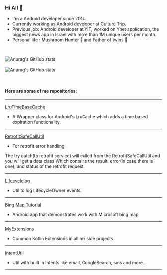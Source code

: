 

### Hi All 👋

* I'm a Android developer since 2014. 
* Currently working as Android developer at [Culture Trip](https://theculturetrip.com/). 
* Previous job: Android developer at YIT, worked on Ynet application, the biggest news app in Israel with more than 1M unique users per month.
* Personal life : Mushroom Hunter  🍄  and Father of twins  💪 
<br/>

<!-- ![android](https://img.shields.io/badge/-android-3b2e5a?&style=plastic&logo=android)
<br/>
![Java](https://img.shields.io/badge/-java-3f4441?style=plastic&logo=java)
<br/>
![Kotlin](https://img.shields.io/badge/-kotlin-006a71?style=plastic&logo=kotlin)
<br/> -->

![Anurag's GitHub stats](https://github-readme-stats.vercel.app/api/top-langs?username=davidHarush&show_icons=true&theme=buefy&layout=compact )
<br/><br/>
![Anurag's GitHub stats](https://github-readme-stats.vercel.app/api?username=davidHarush&show_icons=true&theme=buefy )


<!-- ![](https://github-profile-trophy.vercel.app/?username=davidHarush)
 -->

<br/>





####   Here are some of me repositories:

---

[LruTimeBaseCache](https://github.com/davidHarush/LruTimeBaseCache)

* A Wrapper class for Android's LruCache which adds a time based expiration functionality.
  
---
[RetrofitSafeCallUtil](https://github.com/davidHarush/RetrofitSafeCallUtil)

* For retrofit error handling

The try catch(to retrofit service) will called from the RetrofitSafeCallUtil and you will get a data class Which contains the result, error(in case there is one), and status of the retrofit request.
  
---


[Lifecyclelog](https://github.com/davidHarush/Lifecyclelog)

* Util to log LifecycleOwner events.
 
---
[Bing Map Tutorial]( https://github.com/davidHarush/BingMapTutorial)

* Android app that demonstrates work with Microsoft bing map

---

[MyExtensions](https://github.com/davidHarush/MyExtensions)

* Common Kotlin Extensions in all my side projects.

---

[IntentUtil](https://github.com/davidHarush/IntentUtil)

* Util with built in Intents like email, GoogleSearch, sms and more...
 
---

